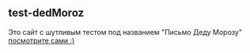 ## test-dedMoroz

Это сайт с шутливым тестом под названием "Письмо Деду Морозу" [посмотрите сами :)](nadia902.github.io/test-dedMoroz/)
